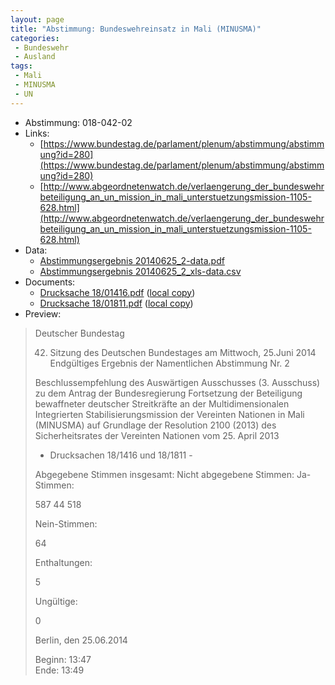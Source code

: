 ```yaml
---
layout: page
title: "Abstimmung: Bundeswehreinsatz in Mali (MINUSMA)"
categories:
 - Bundeswehr
 - Ausland
tags:
 - Mali
 - MINUSMA
 - UN
---
```


* Abstimmung: 018-042-02
* Links: 
    * [https://www.bundestag.de/parlament/plenum/abstimmung/abstimmung?id=280](https://www.bundestag.de/parlament/plenum/abstimmung/abstimmung?id=280)
    * [http://www.abgeordnetenwatch.de/verlaengerung_der_bundeswehrbeteiligung_an_un_mission_in_mali_unterstuetzungsmission-1105-628.html](http://www.abgeordnetenwatch.de/verlaengerung_der_bundeswehrbeteiligung_an_un_mission_in_mali_unterstuetzungsmission-1105-628.html)
* Data: 
    * [Abstimmungsergebnis 20140625_2-data.pdf](/res/abstimmungsliste/20140625_2-data.pdf)
    * [Abstimmungsergebnis 20140625_2_xls-data.csv](/res/abstimmungsliste/analyses/20140625_2_xls-data.csv)
* Documents: 
    * [Drucksache 18/01416.pdf](http://dip21.bundestag.de/dip21/btd/18/014/1801416.pdf) ([local copy](/res/abstimmungsdaten/018-042-02/1801416.pdf))
    * [Drucksache 18/01811.pdf](http://dip21.bundestag.de/dip21/btd/18/018/1801811.pdf) ([local copy](/res/abstimmungsdaten/018-042-02/1801811.pdf))
* Preview: 
> Deutscher Bundestag
> 
> 42. Sitzung des Deutschen Bundestages
> am Mittwoch, 25.Juni 2014
> Endgültiges Ergebnis der Namentlichen Abstimmung Nr. 2
> 
> Beschlussempfehlung des Auswärtigen Ausschusses (3. Ausschuss) zu dem Antrag der
> Bundesregierung
> Fortsetzung der Beteiligung bewaffneter deutscher Streitkräfte an der Multidimensionalen
> Integrierten Stabilisierungsmission der Vereinten Nationen in Mali (MINUSMA) auf
> Grundlage der Resolution 2100 (2013) des Sicherheitsrates der Vereinten Nationen vom 25.
> April 2013
> - Drucksachen 18/1416 und 18/1811 -
> 
> Abgegebene Stimmen insgesamt:
> Nicht abgegebene Stimmen:
> Ja-Stimmen:
> 
> 587
> 44
> 518
> 
> Nein-Stimmen:
> 
> 64
> 
> Enthaltungen:
> 
> 5
> 
> Ungültige:
> 
> 0
> 
> Berlin, den 25.06.2014
> 
> Beginn: 13:47  
> Ende: 13:49
